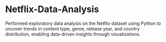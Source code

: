 # Netflix-Data-Analysis
Performed exploratory data analysis on the Netflix dataset using Python to uncover trends in content type, genre, release year, and country distribution, enabling data-driven insights through visualizations.
